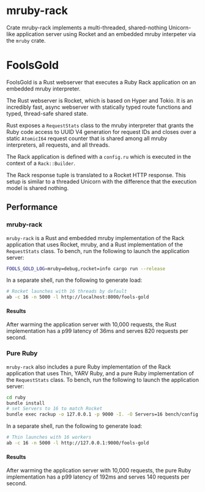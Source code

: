 # mruby-rack

Crate mruby-rack implements a multi-threaded, shared-nothing Unicorn-like
application server using Rocket and an embedded mruby interpeter via the
`mruby` crate.

# FoolsGold

FoolsGold is a Rust webserver that executes a Ruby Rack application on an
embedded mruby interpreter.

The Rust webserver is Rocket, which is based on Hyper and Tokio. It is an
incredibly fast, async webserver with statically typed route functions and
typed, thread-safe shared state.

Rust exposes a `RequestStats` class to the mruby interpreter that grants the
Ruby code access to UUID V4 generation for request IDs and closes over a static
`AtomicI64` request counter that is shared among all mruby interpreters, all
requests, and all threads.

The Rack application is defined with a `config.ru` which is executed in the
context of a `Rack::Builder`.

The Rack response tuple is translated to a Rocket HTTP response. This setup is
similar to a threaded Unicorn with the difference that the execution model is
shared nothing.

## Performance

### mruby-rack

`mruby-rack` is a Rust and embedded mruby implementation of the Rack application
that uses Rocket, mruby, and a Rust implementation of the `RequestStats` class.
To bench, run the following to launch the application server:

```sh
FOOLS_GOLD_LOG=mruby=debug,rocket=info cargo run --release
```

In a separate shell, run the following to generate load:

```sh
# Rocket launches with 16 threads by default
ab -c 16 -n 5000 -l http://localhost:8000/fools-gold
```

#### Results

After warming the application server with 10,000 requests, the Rust
implementation has a p99 latency of 36ms and serves 820 requests per second.

### Pure Ruby

`mruby-rack` also includes a pure Ruby implementation of the Rack application
that uses Thin, YARV Ruby, and a pure Ruby implementation of the `RequestStats`
class. To bench, run the following to launch the application server:

```sh
cd ruby
bundle install
# set Servers to 16 to match Rocket
bundle exec rackup -o 127.0.0.1 -p 9000 -I. -O Servers=16 bench/config.ru
```

In a separate shell, run the following to generate load:

```sh
# Thin launches with 16 workers
ab -c 16 -n 5000 -l http://127.0.0.1:9000/fools-gold
```

#### Results

After warming the application server with 10,000 requests, the pure Ruby
implementation has a p99 latency of 192ms and serves 140 requests per second.

